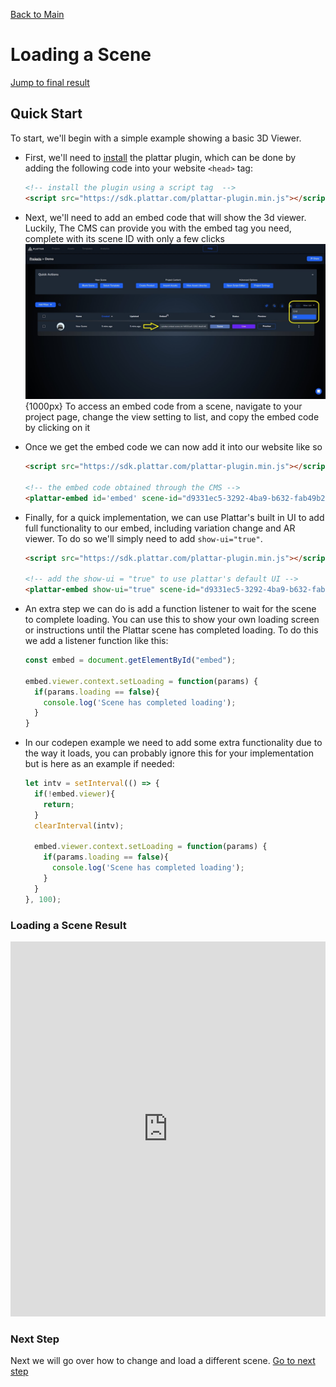 [Back to Main](./)

# Loading a Scene
[Jump to final result](#loading-a-scene-result)

## Quick Start

To start, we'll begin with a simple example showing a basic 3D Viewer.

- First, we'll need to [install](../installation/installation.md) the plattar plugin, which can be done by adding the following code into your website `<head>` tag:

  ```html
  <!-- install the plugin using a script tag  -->
  <script src="https://sdk.plattar.com/plattar-plugin.min.js"></script>
  ```

- Next, we'll need to add an embed code that will show the 3d viewer. Luckily, The CMS can provide you with the embed tag you need, complete with its scene ID with only a few clicks
  ![Getting the embed Code](../images/GettingEmbed.jpg){1000px}
  To access an embed code from a scene, navigate to your project page, change the view setting to list, and copy the embed code by clicking on it

- Once we get the embed code we can now add it into our website like so

  ```html
  <script src="https://sdk.plattar.com/plattar-plugin.min.js"></script>

  <!-- the embed code obtained through the CMS -->
  <plattar-embed id='embed' scene-id="d9331ec5-3292-4ba9-b632-fab49b29a9e8" init="viewer"></plattar-embed>
  ```
- Finally, for a quick implementation, we can use Plattar's built in UI to add full functionality to our embed, including variation change and AR viewer. To do so we'll simply need to add ```show-ui="true"```.

  ```html
  <script src="https://sdk.plattar.com/plattar-plugin.min.js"></script>

  <!-- add the show-ui = "true" to use plattar's default UI -->
  <plattar-embed show-ui="true" scene-id="d9331ec5-3292-4ba9-b632-fab49b29a9e8" init="viewer"></plattar-embed>
  ```

- An extra step we can do is add a function listener to wait for the scene to complete loading. You can use this to show your own loading screen or instructions until the Plattar scene has completed loading. To do this we add a listener function like this:
  ```javascript
  const embed = document.getElementById("embed");

  embed.viewer.context.setLoading = function(params) {
    if(params.loading == false){
      console.log('Scene has completed loading');
    }
  }
  ```

- In our codepen example we need to add some extra functionality due to the way it loads, you can probably ignore this for your implementation but is here as an example if needed:
  ```javascript
  let intv = setInterval(() => {
    if(!embed.viewer){
      return;
    }
    clearInterval(intv);

    embed.viewer.context.setLoading = function(params) {
      if(params.loading == false){
        console.log('Scene has completed loading');
      }
    }
  }, 100);
  ```

### Loading a Scene Result
<iframe height="600" style="width: 100%;" scrolling="no" title="Quick Start" src="https://codepen.io/plattar/embed/JoPaOge?default-tab=html%2Cresult&editable=true" frameborder="no" loading="lazy" allowtransparency="true" allowfullscreen="true">
  See the Pen <a href="https://codepen.io/plattar/pen/JoPaOge">
  Quick Start</a> by Plattar (<a href="https://codepen.io/plattar">@plattar</a>)
  on <a href="https://codepen.io">CodePen</a>.
</iframe>

### Next Step
Next we will go over how to change and load a different scene.
[Go to next step](./changing-scene.md)

